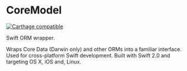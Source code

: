 # CoreModel

[![Carthage compatible](https://img.shields.io/badge/Carthage-compatible-4BC51D.svg?style=flat)](https://github.com/Carthage/Carthage)

Swift ORM wrapper. 

Wraps Core Data (Darwin only) and other ORMs into a familiar interface. Used for cross-platform Swift development. 
Built with Swift 2.0 and targeting OS X, iOS and, Linux.
